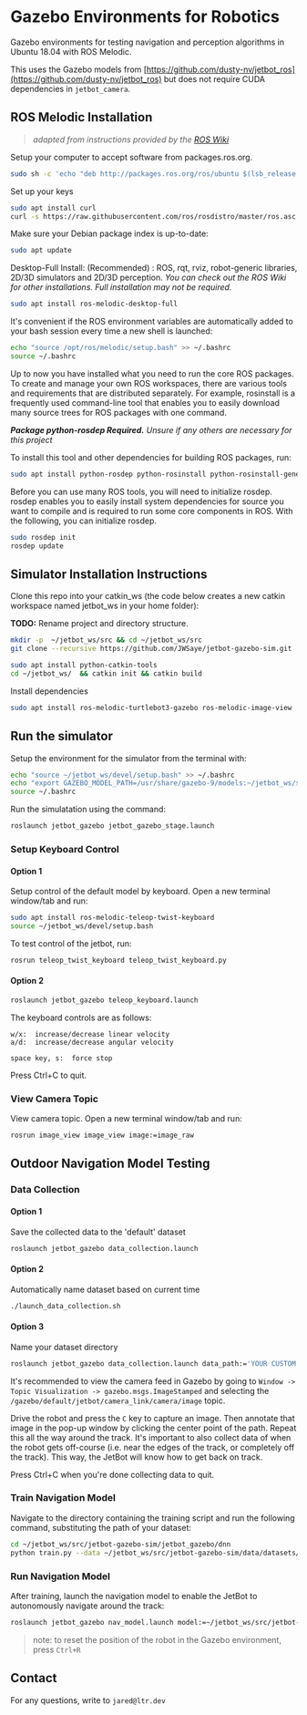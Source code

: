 # Gazebo Environments for Robotics

Gazebo environments for testing navigation and perception algorithms in Ubuntu 18.04 with ROS Melodic.

This uses the Gazebo models from [https://github.com/dusty-nv/jetbot_ros](https://github.com/dusty-nv/jetbot_ros) but does not require CUDA dependencies in `jetbot_camera`.

## ROS Melodic Installation
>*adapted from instructions provided by the [ROS Wiki](http://wiki.ros.org/melodic/Installation/Ubuntu)*

Setup your computer to accept software from packages.ros.org.
```bash
sudo sh -c 'echo "deb http://packages.ros.org/ros/ubuntu $(lsb_release -sc) main" > /etc/apt/sources.list.d/ros-latest.list'
```

Set up your keys
```bash
sudo apt install curl
curl -s https://raw.githubusercontent.com/ros/rosdistro/master/ros.asc | sudo apt-key add -
```

Make sure your Debian package index is up-to-date:
```bash
sudo apt update
```

Desktop-Full Install: (Recommended) : ROS, rqt, rviz, robot-generic libraries, 2D/3D simulators and 2D/3D perception. *You can check out the ROS Wiki for other installations. Full installation may not be required.*
```bash
sudo apt install ros-melodic-desktop-full
```

It's convenient if the ROS environment variables are automatically added to your bash session every time a new shell is launched:
```bash
echo "source /opt/ros/melodic/setup.bash" >> ~/.bashrc
source ~/.bashrc
```

Up to now you have installed what you need to run the core ROS packages. To create and manage your own ROS workspaces, there are various tools and requirements that are distributed separately. For example, rosinstall is a frequently used command-line tool that enables you to easily download many source trees for ROS packages with one command.

***Package python-rosdep Required.*** *Unsure if any others are necessary for this project*

To install this tool and other dependencies for building ROS packages, run:
```bash
sudo apt install python-rosdep python-rosinstall python-rosinstall-generator python-wstool build-essential
```

Before you can use many ROS tools, you will need to initialize rosdep. rosdep enables you to easily install system dependencies for source you want to compile and is required to run some core components in ROS. With the following, you can initialize rosdep.
```bash
sudo rosdep init
rosdep update
```

## Simulator Installation Instructions

Clone this repo into your catkin_ws (the code below creates a new catkin workspace named jetbot_ws in your home folder):

**TODO:** Rename project and directory structure.

```bash
mkdir -p  ~/jetbot_ws/src && cd ~/jetbot_ws/src
git clone --recursive https://github.com/JWSaye/jetbot-gazebo-sim.git

sudo apt install python-catkin-tools
cd ~/jetbot_ws/  && catkin init && catkin build
```

Install dependencies
```bash
sudo apt install ros-melodic-turtlebot3-gazebo ros-melodic-image-view
```

## Run the simulator

Setup the environment for the simulator from the terminal with:
```bash
echo "source ~/jetbot_ws/devel/setup.bash" >> ~/.bashrc
echo "export GAZEBO_MODEL_PATH=/usr/share/gazebo-9/models:~/jetbot_ws/src/jetbot-gazebo-sim/models:$GAZEBO_MODEL_PATH" >> ~/.bashrc
source ~/.bashrc
```
Run the simulatation using the command:
```bash
roslaunch jetbot_gazebo jetbot_gazebo_stage.launch
```
### Setup Keyboard Control

#### Option 1

Setup control of the default model by keyboard. Open a new terminal window/tab and run:
```bash
sudo apt install ros-melodic-teleop-twist-keyboard
source ~/jetbot_ws/devel/setup.bash
```
To test control of the jetbot, run:
```bash
rosrun teleop_twist_keyboard teleop_twist_keyboard.py
```

#### Option 2
``` bash
roslaunch jetbot_gazebo teleop_keyboard.launch
```

The keyboard controls are as follows:

```
w/x:  increase/decrease linear velocity
a/d:  increase/decrease angular velocity

space key, s:  force stop
```

Press Ctrl+C to quit.

### View Camera Topic

View camera topic. Open a new terminal window/tab and run:
```bash
rosrun image_view image_view image:=image_raw
```

## Outdoor Navigation Model Testing

### Data Collection

#### Option 1
Save the collected data to the 'default' dataset
``` bash
roslaunch jetbot_gazebo data_collection.launch
```

#### Option 2
Automatically name dataset based on current time
``` bash
./launch_data_collection.sh
``` 

#### Option 3
Name your dataset directory
``` bash
roslaunch jetbot_gazebo data_collection.launch data_path:='YOUR CUSTOM NAME'
```

It's recommended to view the camera feed in Gazebo by going to `Window -> Topic Visualization -> gazebo.msgs.ImageStamped` and selecting the `/gazebo/default/jetbot/camera_link/camera/image` topic.

Drive the robot and press the `C` key to capture an image.  Then annotate that image in the pop-up window by clicking the center point of the path.  Repeat this all the way around the track.  It's important to also collect data of when the robot gets off-course (i.e. near the edges of the track, or completely off the track).  This way, the JetBot will know how to get back on track.

Press Ctrl+C when you're done collecting data to quit.

### Train Navigation Model

Navigate to the directory containing the training script and run the following command, substituting the path of your dataset:

``` bash
cd ~/jetbot_ws/src/jetbot-gazebo-sim/jetbot_gazebo/dnn
python train.py --data ~/jetbot_ws/src/jetbot-gazebo-sim/data/datasets/YOUR\ DATASET/
```

### Run Navigation Model

After training, launch the navigation model to enable the JetBot to autonomously navigate around the track:

``` bash
roslaunch jetbot_gazebo nav_model.launch model:=~/jetbot_ws/src/jetbot-gazebo-sim/data/models/YOUR\ Model\ Path/model_best.pth
```

> note:  to reset the position of the robot in the Gazebo environment, press `Ctrl+R`

## Contact

For any questions, write to `jared@ltr.dev`
